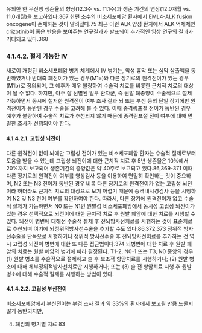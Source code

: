 유의한 한 무진행 생존율의 향상(12.3주 vs. 11.1주)과 생존 기간의 연장(12.0개월 vs. 11.0개월)을 보고하였다.367
한편 소수의 비소세포폐암 환자에서 EML4-ALK fusion oncogene이 존재하는 것이 알려졌다.75 최근 이런 ALK 양성 환자에서 ALK 억제제인 crizotinib이 좋은 반응을 보여주는 연구결과가 발표되어 추가적인 임상 연구의 결과가 기대되고 있다.368

### 4.1.4.2. 절제 가능한 IV
새로이 개정된 비소세포폐암 병기 체계에서 IV 병기는, 악성 흉막 또는 심막 삼출액을 동반하였거나 반대측 폐전이가 있는 경우(M1a)와 다른 장기로의 원격전이가 있는 경우(M1b)로 정의되며, 그 예후가 매우 불량하여 수술적 치료를 비롯한 근치적 치료의 대상이 될 수 없다. 하지만, 아주 잘 선별된 일부 환자군, 즉 원발 폐종양이 수술적으로 절제 가능하면서 동시에 철저한 원격전이 여부 조사 결과 뇌 또는 부신 등의 단일 장기에만 원격전이가 동반된 경우 수술을 고려해 볼 수 있다. 이때 종격림프절 전이가 동반된 경우 예후가 불량하여 수술적 치료가 추천되지 않기 때문에 종격림프절 전이 여부에 대해 면밀한 조사가 선행되어야 한다.

#### 4.1.4.2.1. 고립성 뇌전이
다른 원격전이 없이 뇌에만 고립성 전이가 있는 비소세포폐암 환자는 수술적 절제로부터 도움을 받을 수 있는데 고립성 뇌전이에 대한 근치적 치료 후 5년 생존율은 10%에서 20%까지 보고되며 생존기간의 중앙값은 약 40주로 보고되고 있다.86,369-371 이때 다른 장기로의 원격전이 여부를 영상검사 등을 이용하여 면밀히 확인하는 것이 중요하며, N2 또는 N3 전이가 동반된 경우 비록 다른 장기로의 원격전이가 없는 고립성 뇌전이라 하더라도 근치적 치료의 대상으로 보기 어렵기 때문에 종격내시경검사 등을 시행하여 N2 및 N3 전이 여부를 확인하여야 한다.
따라서, 다른 장기에 원격전이가 없고 수술적 절제가 가능하면서 N0 또는 N1인 원발성 비소세포폐암에서 동시성 고립성 뇌전이가 있는 경우 선택적으로 뇌전이에 대한 근치적 치료 후 원발 폐암에 대한 치료를 시행할 수 있다. 뇌전이 병변에 대해선 수술적 절제 후 전뇌방사선치료를 시행하는 것이 표준치료로 추천되며 여기에 뇌정위적방사선수술을 추가할 수도 있다.86,372,373 정위적 방사선수술을 단독으로 시행하거나 정위적 방사선수술 후 전뇌방사선치료를 추가하는 것 역시 고립성 뇌전이 병변에 대한 또 다른 접근법이다.374 뇌병변에 대한 치료 후 원발 폐암의 치료는 원발 폐암의 병기에 따라 결정된다. T1-2, N0-1 또는 T3, N0 종양의 경우
(1) 원발 병소를 수술적으로 절제하고 술 후 보조적 항암치료를 시행하거나;
(2) 원발 병소에 대해 체부정위적방사선치료만 시행하거나; 또는
(3) 술 전 항암치료 시행 후 원발 병소에 대해 수술적 절제를 시행하는 방법이 있다.

#### 4.1.4.2.2. 고립성 부신전이
비소세포폐암에서 부신전이는 부검 조사 결과 약 33%의 환자에서 보고될 만큼 드물지 않게 동반되지만,

4. 폐암의 병기별 치료 <PAGE>83